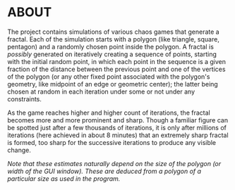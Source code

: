 # ABOUT
The project contains simulations of various chaos games that generate a fractal. Each of the simulation starts with a polygon (like triangle, square, pentagon) and a randomly chosen point inside the polygon. A fractal is *possibly* generated on iteratively creating a sequence of points, starting with the initial random point, in which each point in the sequence is a given fraction of the distance between the previous point and one of the vertices of the polygon (or any other fixed point associated with the polygon's geometry, like midpoint of an edge or geometric center); the latter being chosen at random in each iteration under some or not under any constraints.

As the game reaches higher and higher count of iterations, the fractal becomes more and more prominent and sharp. Though a familiar figure can be spotted just after a few thousands of iterations, it is only after millions of iterations (here achieved in about 8 minutes) that an extremely sharp fractal is formed, too sharp for the successive iterations to produce any visible change.

*Note that these estimates naturally depend on the size of the polygon (or width of the GUI window). These are deduced from a polygon of a particular size as used in the program.*
